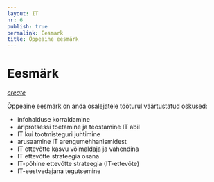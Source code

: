 ```yaml
---
layout: IT
nr: 6
publish: true
permalink: Eesmark
title: Õppeaine eesmärk
---
```


# Eesmärk
<a class='edit' href='https://github.com/agiil/IT/edit/master/Eesmark.md'><i class="material-icons">create</i></a>

Õppeaine eesmärk on anda osalejatele tööturul väärtustatud oskused:

- infohalduse korraldamine
- äriprotsessi toetamine ja teostamine IT abil
- IT kui tootmisteguri juhtimine
- arusaamine IT arengumehhanismidest
- IT ettevõtte kasvu võimaldaja ja vahendina
- IT ettevõtte strateegia osana
- IT-põhine ettevõtte strateegia (IT-ettevõte)
- IT-eestvedajana tegutsemine

